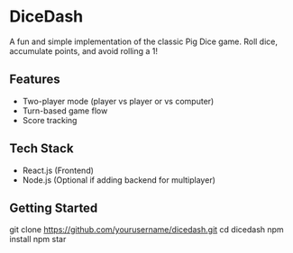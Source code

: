 # DiceDash

A fun and simple implementation of the classic Pig Dice game. Roll dice, accumulate points, and avoid rolling a 1!

## Features
- Two-player mode (player vs player or vs computer)
- Turn-based game flow
- Score tracking

## Tech Stack
- React.js (Frontend)
- Node.js (Optional if adding backend for multiplayer)

## Getting Started
git clone https://github.com/yourusername/dicedash.git
cd dicedash
npm install
npm star
